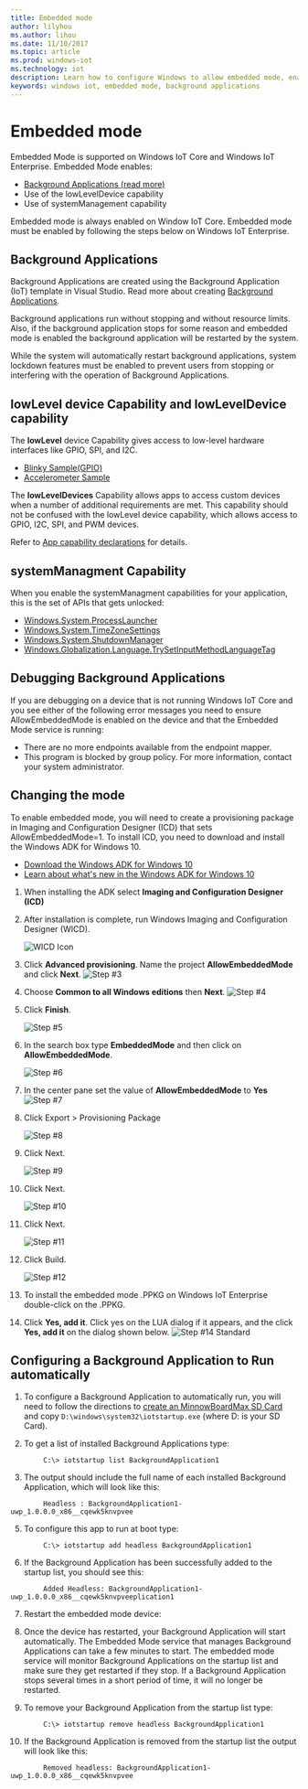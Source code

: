 ```yaml
---
title: Embedded mode
author: lilyhou
ms.author: lihou
ms.date: 11/10/2017
ms.topic: article
ms.prod: windows-iot
ms.technology: iot
description: Learn how to configure Windows to allow embedded mode, enabling background applications and other capabilities.
keywords: windows iot, embedded mode, background applications
---
```


# Embedded mode

Embedded Mode is supported on Windows IoT Core and Windows IoT Enterprise. Embedded Mode enables:

* [Background Applications (read more)](./backgroundapplications.md)
* Use of the lowLevelDevice capability
* Use of systemManagement capability

Embedded mode is always enabled on Window IoT Core.
Embedded mode must be enabled by following the steps below on Windows IoT Enterprise.

## Background Applications

Background Applications are created using the Background Application (IoT) template in Visual Studio.
Read more about creating [Background Applications](./backgroundapplications.md).

Background applications run without stopping and without resource limits. Also, if the background application stops for some reason and embedded mode is enabled the background application will be restarted by the system.

While the system will automatically restart background applications, system lockdown features must be enabled to prevent users from stopping or interfering with the operation of Background Applications.

## lowLevel device Capability and lowLevelDevice capability

The **lowLevel** device Capability gives access to low-level hardware interfaces like GPIO, SPI, and I2C.

* [Blinky Sample(GPIO)](https://developer.microsoft.com/windows/iot/samples/helloblinky)
* [Accelerometer Sample](https://github.com/Microsoft/Windows-iotcore-samples/tree/master/Samples/Accelerometer)

The **lowLevelDevices** Capability allows apps to access custom devices when a number of additional requirements are met. This
capability should not be confused with the lowLevel device capability, which allows access to GPIO, I2C, SPI, and PWM devices.

Refer to [App capability declarations](/windows/uwp/packaging/app-capability-declarations) for details.

## systemManagment Capability

When you enable the systemManagment capabilities for your application, this is the set of APIs that gets unlocked:  

* [Windows.System.ProcessLauncher](/uwp/api/Windows.System.ProcessLauncher)
* [Windows.System.TimeZoneSettings](/uwp/api/Windows.System.TimeZoneSettings)
* [Windows.System.ShutdownManager](/uwp/api/Windows.System.ShutdownManager)
* [Windows.Globalization.Language.TrySetInputMethodLanguageTag](/uwp/api/Windows.Globalization.Language)

## Debugging Background Applications

If you are debugging on a device that is not running Windows IoT Core and you see either of the following error messages you need to ensure AllowEmbeddedMode is enabled on the device and that the Embedded Mode service is running:

* There are no more endpoints available from the endpoint mapper.
* This program is blocked by group policy. For more information, contact your system administrator.

## Changing the mode
To enable embedded mode, you will need to create a provisioning package in Imaging and Configuration Designer (ICD) that sets AllowEmbeddedMode=1.  To install ICD, you need to download and install the Windows ADK for Windows 10.

* [Download the Windows ADK for Windows 10](https://go.microsoft.com/fwlink/p/?LinkId=526740)
* [Learn about what's new in the Windows ADK for Windows 10](/windows-hardware/get-started/what-s-new-in-kits-and-tools)

1. When installing the ADK select **Imaging and Configuration Designer (ICD)**
2. After installation is complete, run Windows Imaging and Configuration Designer (WICD).

    ![WICD Icon](../media/EmbeddedMode/WICD_Icon.png)

3. Click **Advanced provisioning**.  Name the project **AllowEmbeddedMode** and click **Next**.
    ![Step #3](../media/EmbeddedMode/Step3.png)

4. Choose **Common to all Windows editions** then **Next**.
    ![Step #4](../media/EmbeddedMode/Step4.png)

5. Click **Finish**.

    ![Step #5](../media/EmbeddedMode/Step5.png)

6. In the search box type **EmbeddedMode** and then click on **AllowEmbeddedMode**.

    ![Step #6](../media/EmbeddedMode/Step6.png)

7. In the center pane set the value of **AllowEmbeddedMode** to **Yes**
    ![Step #7](../media/EmbeddedMode/Step7.png)

8. Click Export > Provisioning Package

    ![Step #8](../media/EmbeddedMode/Step8.png)

9. Click Next.

    ![Step #9](../media/EmbeddedMode/Step9.png)

10. Click Next.

    ![Step #10](../media/EmbeddedMode/Step10.png)

11. Click Next.

    ![Step #11](../media/EmbeddedMode/Step11.png)

12. Click Build.

    ![Step #12](../media/EmbeddedMode/Step12.png)

13. To install the embedded mode .PPKG on Windows IoT Enterprise double-click on the .PPKG.

14. Click **Yes, add it**.
    Click yes on the LUA dialog if it appears, and the click **Yes, add it** on the dialog shown below.
    ![Step #14 Standard](../media/EmbeddedMode/Step14Standard.png)


## Configuring a Background Application to Run automatically
1. To configure a Background Application to automatically run, you will need to follow the directions to [create an MinnowBoardMax SD Card](https://developer.microsoft.com/windows/iot/getstarted) and copy `D:\windows\system32\iotstartup.exe` (where D: is your SD Card).

2. To get a list of installed Background Applications type:
```
        C:\> iotstartup list BackgroundApplication1
```
3. The output should include the full name of each installed Background Application, which will look like this:
```
        Headless : BackgroundApplication1-uwp_1.0.0.0_x86__cqewk5knvpvee
```
5. To configure this app to run at boot type:
```
        C:\> iotstartup add headless BackgroundApplication1
```
6. If the Background Application has been successfully added to the startup list, you should see this:
```
        Added Headless: BackgroundApplication1-uwp_1.0.0.0_x86__cqewk5knvpveeplication1
```
7. Restart the embedded mode device:

8. Once the device has restarted, your Background Application will start automatically.  The Embedded Mode service that manages Background Applications can take a few minutes to start.  The embedded mode service will monitor Background Applications on the startup list and make sure they get restarted if they stop.  If a Background Application stops several times in a short period of time, it will no longer be restarted.

9. To remove your Background Application from the startup list type:
```
        C:\> iotstartup remove headless BackgroundApplication1
```
10. If the Background Application is removed from the startup list the output will look like this:
```
        Removed headless: BackgroundApplication1-uwp_1.0.0.0_x86__cqewk5knvpvee
```
